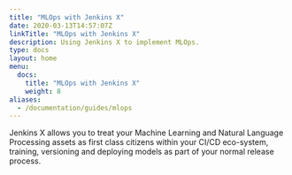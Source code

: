```yaml
---
title: "MLOps with Jenkins X"
date: 2020-03-13T14:57:07Z
linkTitle: "MLOps with Jenkins X"
description: Using Jenkins X to implement MLOps.
type: docs
layout: home
menu:
  docs:
    title: "MLOps with Jenkins X"
    weight: 8
aliases:
  - /documentation/guides/mlops
---
```


Jenkins X allows you to treat your Machine Learning and Natural Language Processing assets as first class citizens within your CI/CD eco-system, training, versioning and deploying models as part of your normal release process.